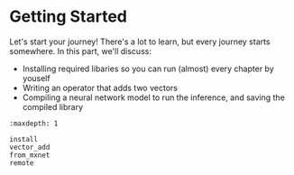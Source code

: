 # Getting Started

Let's start your journey! There's a lot to learn, but every journey starts
somewhere. In this part, we'll discuss:

- Installing required libaries so you can run (almost) every chapter by youself
- Writing an operator that adds two vectors
- Compiling a neural network model to run the inference, and saving the
  compiled library

```toc
:maxdepth: 1

install
vector_add
from_mxnet
remote
```

